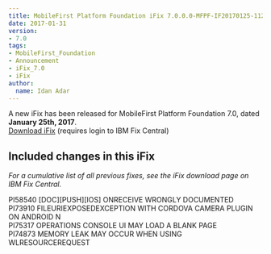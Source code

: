 ```yaml
---
title: MobileFirst Platform Foundation iFix 7.0.0.0-MFPF-IF20170125-1125 released
date: 2017-01-31
version:
- 7.0
tags:
- MobileFirst_Foundation
- Announcement
- iFix_7.0
- iFix
author:
  name: Idan Adar
---
```

A new iFix has been released for MobileFirst Platform Foundation 7.0, dated **January 25th, 2017**.  
[Download iFix](http://www.ibm.com/support/fixcentral/swg/quickorder?parent=ibm%7EOther%2Bsoftware&product=ibm/Other+software/IBM+MobileFirst+Platform+Foundation&release=7.0.0.0&platform=All&function=all&source=fc) (requires login to IBM Fix Central)

## Included changes in this iFix
*For a cumulative list of all previous fixes, see the iFix download page on IBM Fix Central.*

PI58540 [DOC][PUSH][IOS] ONRECEIVE WRONGLY DOCUMENTED  
PI73910 FILEURIEXPOSEDEXCEPTION WITH CORDOVA CAMERA PLUGIN ON ANDROID N  
PI75317 OPERATIONS CONSOLE UI MAY LOAD A BLANK PAGE  
PI74873 MEMORY LEAK MAY OCCUR WHEN USING WLRESOURCEREQUEST  

